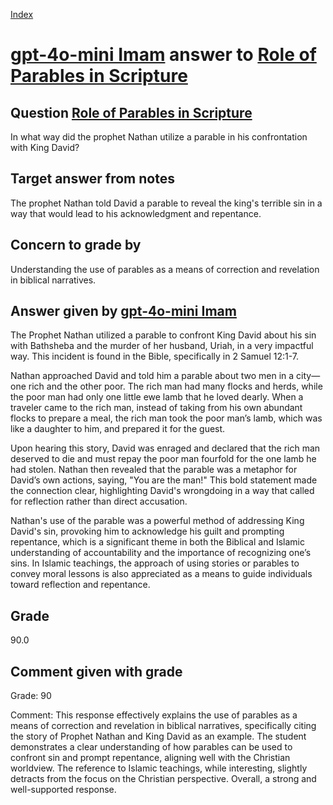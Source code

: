 
[Index](../../index.md)
# [gpt-4o-mini Imam](../../answering_models/gpt-4o-mini_Imam.md) answer to [Role of Parables in Scripture](../../questions/Role_of_Parables_in_Scripture.md)

## Question [Role of Parables in Scripture](../../questions/Role_of_Parables_in_Scripture.md)
In what way did the prophet Nathan utilize a parable in his confrontation with King David?

## Target answer from notes
The prophet Nathan told David a parable to reveal the king's terrible sin in a way that would lead to his acknowledgment and repentance.

## Concern to grade by
Understanding the use of parables as a means of correction and revelation in biblical narratives.

## Answer given by [gpt-4o-mini Imam](../../answering_models/gpt-4o-mini_Imam.md)
The Prophet Nathan utilized a parable to confront King David about his sin with Bathsheba and the murder of her husband, Uriah, in a very impactful way. This incident is found in the Bible, specifically in 2 Samuel 12:1-7. 

Nathan approached David and told him a parable about two men in a city—one rich and the other poor. The rich man had many flocks and herds, while the poor man had only one little ewe lamb that he loved dearly. When a traveler came to the rich man, instead of taking from his own abundant flocks to prepare a meal, the rich man took the poor man’s lamb, which was like a daughter to him, and prepared it for the guest.

Upon hearing this story, David was enraged and declared that the rich man deserved to die and must repay the poor man fourfold for the one lamb he had stolen. Nathan then revealed that the parable was a metaphor for David’s own actions, saying, "You are the man!" This bold statement made the connection clear, highlighting David's wrongdoing in a way that called for reflection rather than direct accusation. 

Nathan's use of the parable was a powerful method of addressing King David's sin, provoking him to acknowledge his guilt and prompting repentance, which is a significant theme in both the Biblical and Islamic understanding of accountability and the importance of recognizing one’s sins. In Islamic teachings, the approach of using stories or parables to convey moral lessons is also appreciated as a means to guide individuals toward reflection and repentance.

## Grade
90.0

## Comment given with grade
Grade: 90

Comment: This response effectively explains the use of parables as a means of correction and revelation in biblical narratives, specifically citing the story of Prophet Nathan and King David as an example. The student demonstrates a clear understanding of how parables can be used to confront sin and prompt repentance, aligning well with the Christian worldview. The reference to Islamic teachings, while interesting, slightly detracts from the focus on the Christian perspective. Overall, a strong and well-supported response.
